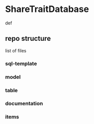 # ShareTraitDatabase

def

## repo structure

list of files
### sql-template
### model
### table
### documentation
### items

